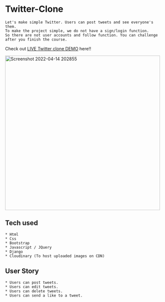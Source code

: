 # Twitter-Clone

```
Let's make simple Twitter. Users can post tweets and see everyone's them.
To make the project simple, we do not have a sign/login function.
So there are not user accounts and follow function. You can challenge after you finish the course.
```
Check out [LIVE Twitter clone DEMO](https://twitterclone-shenita.herokuapp.com/) here!!

<img width="501" alt="Screenshot 2022-04-14 202855" src="https://user-images.githubusercontent.com/98126913/163497238-35943175-5f07-45c1-957a-27c78b655da8.png">


## Tech used
```
* Html
* Css
* Bootstrap
* Javascript / JQuery
* Django
* Cloudinary (To host uploaded images on CDN)
```
## User Story
```
* Users can post tweets.
* Users can edit tweets.
* Users can delete tweets.
* Users can send a like to a tweet.
```

